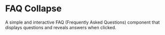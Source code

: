 # FAQ Collapse

A simple and interactive FAQ (Frequently Asked Questions) component that displays questions and reveals answers when clicked.
